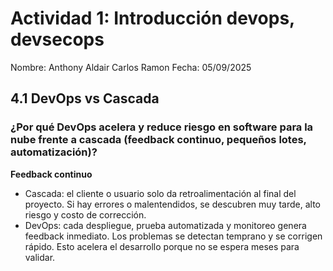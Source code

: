 # Actividad 1: Introducción devops, devsecops

Nombre: Anthony Aldair Carlos Ramon
Fecha: 05/09/2025

## 4.1 DevOps vs Cascada

### ¿Por qué DevOps acelera y reduce riesgo en software para la nube frente a cascada (feedback continuo, pequeños lotes, automatización)?

**Feedback continuo**

- Cascada: el cliente o usuario solo da retroalimentación al final del proyecto. Si hay errores o malentendidos, se descubren muy tarde, alto riesgo y costo de corrección.
- DevOps: cada despliegue, prueba automatizada y monitoreo genera feedback inmediato. Los problemas se detectan temprano y se corrigen rápido.
 Esto acelera el desarrollo porque no se espera meses para validar.














